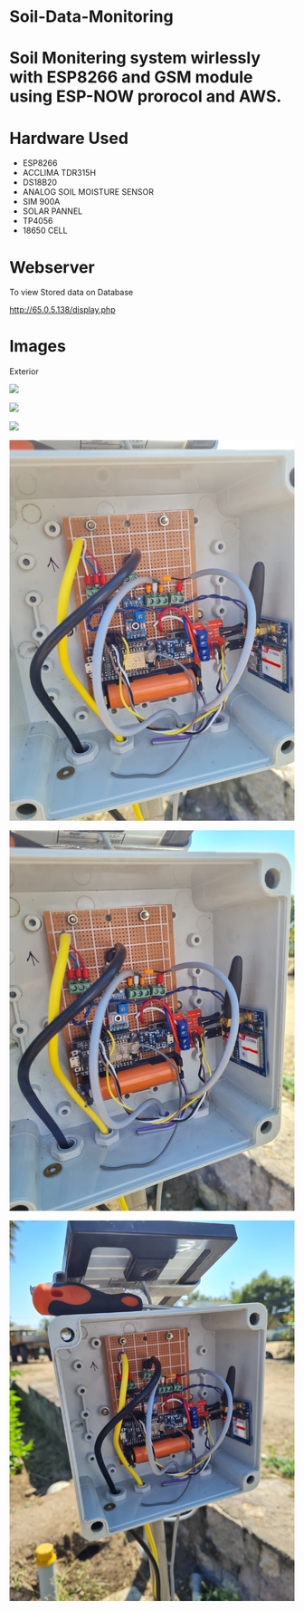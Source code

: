 # Soil-Data-Monitoring 
# Soil Monitering system wirlessly with ESP8266 and GSM module using ESP-NOW prorocol and AWS. 
# Hardware Used 
- ESP8266 
- ACCLIMA TDR315H 
- DS18B20 
- ANALOG SOIL MOISTURE SENSOR 
- SIM 900A 
- SOLAR PANNEL 
- TP4056 
- 18650 CELL 

# Webserver 

To view Stored data on Database

http://65.0.5.138/display.php

# Images 

Exterior 

![](images/ext1.jpg)

![](images/ext2.jpg)

![](images/ext3.jpg)

![](images/int1.jpg)

![](images/int2.jpg)

![](images/int3.jpg)
